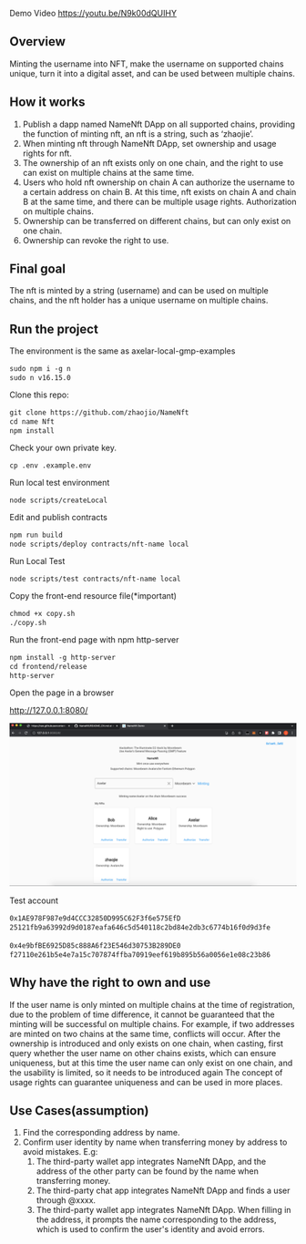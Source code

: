 

Demo Video
https://youtu.be/N9k00dQUIHY

## Overview

Minting the username into NFT, make the username on supported chains unique, turn it into a digital asset, and can be used between multiple chains.

## How it works

1. Publish a dapp named NameNft DApp on all supported chains, providing the function of minting nft, an nft is a string, such as ‘zhaojie’.
2. When minting nft through NameNft DApp, set ownership and usage rights for nft.
3. The ownership of an nft exists only on one chain, and the right to use can exist on multiple chains at the same time.
4. Users who hold nft ownership on chain A can authorize the username to a certain address on chain B. At this time, nft exists on chain A and chain B at the same time, and there can be multiple usage rights. Authorization on multiple chains.
5. Ownership can be transferred on different chains, but can only exist on one chain.
6. Ownership can revoke the right to use.

## Final goal
The nft is minted by a string (username) and can be used on multiple chains, and the nft holder has a unique username on multiple chains.

## Run the project

The environment is the same as axelar-local-gmp-examples
 
    sudo npm i -g n
    sudo n v16.15.0
    
Clone this repo:

    git clone https://github.com/zhaojio/NameNft
    cd name Nft
    npm install
    
Check your own private key.

    cp .env .example.env

Run local test environment

    node scripts/createLocal

Edit and publish contracts
    
    npm run build
    node scripts/deploy contracts/nft-name local
    
Run Local Test

    node scripts/test contracts/nft-name local
    
Copy the front-end resource file(*important)

    chmod +x copy.sh
    ./copy.sh

Run the front-end page with npm http-server
    
    npm install -g http-server
    cd frontend/release
    http-server

Open the page in a browser
   
   http://127.0.0.1:8080/
   
![image](https://github.com/zhaojio/NameNft/blob/main/frontend/name-nft-ui.png)

Test account

    0x1AE978F987e9d4CCC32850D995C62F3f6e575EfD
    25121fb9a63992d9d0187eafa646c5d540118c2bd84e2db3c6774b16f0d9d3fe

    0x4e9bfBE6925D85c888A6f23E546d30753B289DE0
    f27110e261b5e4e7a15c707874ffba70919eef619b895b56a0056e1e08c23b86

## Why have the right to own and use
If the user name is only minted on multiple chains at the time of registration, due to the problem of time difference, it cannot be guaranteed that the minting will be successful on multiple chains. For example, if two addresses are minted on two chains at the same time, conflicts will occur. After the ownership is introduced and only exists on one chain, when casting, first query whether the user name on other chains exists, which can ensure uniqueness, but at this time the user name can only exist on one chain, and the usability is limited, so it needs to be introduced again The concept of usage rights can guarantee uniqueness and can be used in more places.

## Use Cases(assumption)

1. Find the corresponding address by name.
2. Confirm user identity by name when transferring money by address to avoid mistakes.
    E.g:
    1. The third-party wallet app integrates NameNft DApp, and the address of the other party can be found by the name when transferring money.
    2. The third-party chat app integrates NameNft DApp and finds a user through @xxxx.
    3. The third-party wallet app integrates NameNft DApp. When filling in the address, it prompts the name corresponding to the address, which is used to confirm the user's identity and avoid errors.
